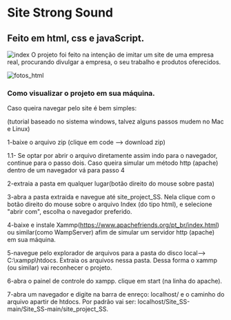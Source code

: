 # Site Strong Sound
## Feito em html, css e javaScript.

 ![index](https://github.com/AlexPereiraChaves/Site_SS/blob/main/index_ex.gif)
 O projeto foi feito na intenção de imitar um site de uma empresa real, procurando divulgar a empresa, o seu trabalho e produtos oferecidos.
 
 ![fotos_html](https://github.com/AlexPereiraChaves/Site_SS/blob/main/foto_ex.gif)
### Como visualizar o projeto em sua máquina.
Caso queira navegar pelo site é bem simples:

(tutorial baseado no sistema windows, talvez alguns passos mudem no Mac e Linux)

1-baixe o arquivo zip (clique em code --> download zip)

1.1- Se optar por abrir o arquivo diretamente assim indo para o navegador, continue para o passo dois. Caso queira simular um método http (apache) dentro de um navegador vá para passo 4

2-extraia a pasta em qualquer lugar(botão direito do mouse sobre pasta)

3-abra a pasta extraida e navegue até site_project_SS. Nela clique com o botão direito do mouse sobre o arquivo Index (do tipo html), e selecione "abrir com", escolha o navegador preferido.

4-baixe e instale Xammp(https://www.apachefriends.org/pt_br/index.html) ou similar(como WampServer) afim de simular um servidor http (apache) em sua máquina.

5-navegue pelo explorador de arquivos para a pasta do disco local--> C:\xampp\htdocs\. Extraia os arquivos nessa pasta. Dessa forma o xammp (ou similar) vai reconhecer o projeto.

6-abra o painel de controle do xampp. clique em start (na linha do apache).

7-abra um navegador e digite na barra de enreço: localhost/ e o caminho do arquivo apartir de htdocs. Por padrão vai ser: localhost/Site_SS-main/Site_SS-main/site_project_SS.

